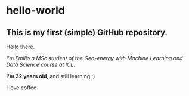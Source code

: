 # hello-world
## This is my first (simple) GitHub repository.
Hello there. 

*I'm Emilio a MSc student of the Geo-energy with Machine Learning and Data Science course at ICL*.

**I'm 32 years old**, and still learning :)

I love coffee
